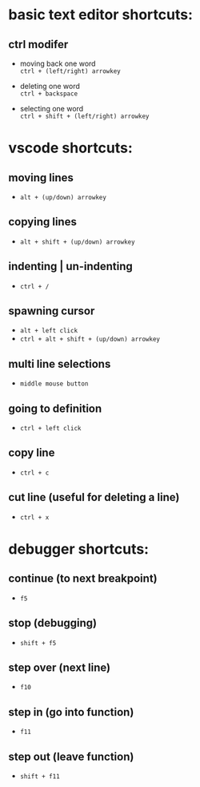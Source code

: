 # basic text editor shortcuts:

## ctrl modifer
- moving back one word  
    `ctrl + (left/right) arrowkey `

- deleting one word  
    `ctrl + backspace`

- selecting one word  
   `ctrl + shift + (left/right) arrowkey`


# vscode shortcuts:

## moving lines
- `alt + (up/down) arrowkey`

## copying lines
- `alt + shift + (up/down) arrowkey`

## indenting | un-indenting
- `ctrl + /`

## spawning cursor
- `alt + left click`
- `ctrl + alt + shift + (up/down) arrowkey`

## multi line selections
- `middle mouse button`

## going to definition
- `ctrl + left click`

## copy line
- `ctrl + c`

## cut line (useful for deleting a line)
- `ctrl + x`

# debugger shortcuts:

## continue (to next breakpoint)
- `f5`

## stop (debugging)
- `shift + f5`

## step over (next line)
- `f10`

## step in (go into function)
- `f11`

## step out (leave function)
- `shift + f11`

